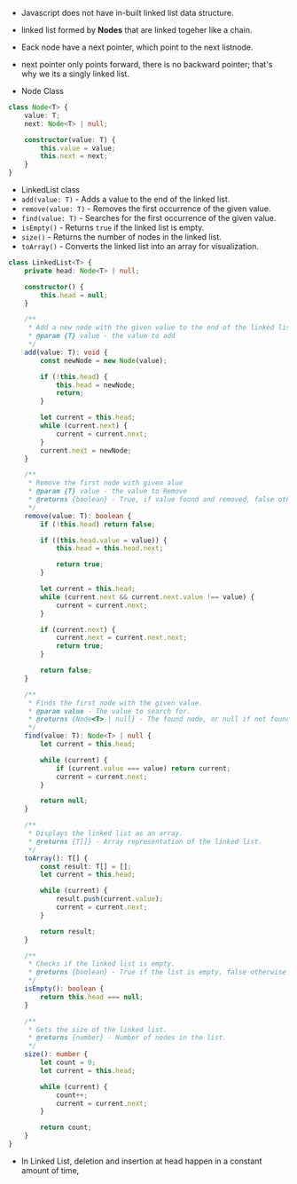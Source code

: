 - Javascript does not have in-built linked list data structure.

- linked list formed by **Nodes** that are linked togeher like a chain.
- Eack node have a next pointer, which point to the next listnode.
- next pointer only points forward, there is no backward pointer; that's why we its a singly linked list.

- Node Class

```typescript
class Node<T> {
    value: T;
    next: Node<T> | null;

    constructor(value: T) {
        this.value = value;
        this.next = next;
    }
}
```

- LinkedList class
- `add(value: T)` - Adds a value to the end of the linked list.
- `remove(value: T)` - Removes the first occurrence of the given value.
- `find(value: T)` - Searches for the first occurrence of the given value.
- `isEmpty()` - Returns `true` if the linked list is empty.
- `size()` - Returns the number of nodes in the linked list.
- `toArray()` - Converts the linked list into an array for visualization.

```typescript
class LinkedList<T> {
    private head: Node<T> | null;

    constructor() {
        this.head = null;
    }

    /**
     * Add a new node with the given value to the end of the linked list.
     * @param {T} value - the value to add
     */
    add(value: T): void {
        const newNode = new Node(value);

        if (!this.head) {
            this.head = newNode;
            return;
        }

        let current = this.head;
        while (current.next) {
            current = current.next;
        }
        current.next = newNode;
    }

    /**
     * Remove the first node with given alue
     * @param {T} value - the value to Remove
     * @returns {boolean} - True, if value found and removed, false otherwise
     */
    remove(value: T): boolean {
        if (!this.head) return false;

        if ((this.head.value = value)) {
            this.head = this.head.next;

            return true;
        }

        let current = this.head;
        while (current.next && current.next.value !== value) {
            current = current.next;
        }

        if (current.next) {
            current.next = current.next.next;
            return true;
        }

        return false;
    }

    /**
     * Finds the first node with the given value.
     * @param value - The value to search for.
     * @returns {Node<T> | null} - The found node, or null if not found.
     */
    find(value: T): Node<T> | null {
        let current = this.head;

        while (current) {
            if (current.value === value) return current;
            current = current.next;
        }

        return null;
    }

    /**
     * Displays the linked list as an array.
     * @returns {T[]} - Array representation of the linked list.
     */
    toArray(): T[] {
        const result: T[] = [];
        let current = this.head;

        while (current) {
            result.push(current.value);
            current = current.next;
        }

        return result;
    }

    /**
     * Checks if the linked list is empty.
     * @returns {boolean} - True if the list is empty, false otherwise.
     */
    isEmpty(): boolean {
        return this.head === null;
    }

    /**
     * Gets the size of the linked list.
     * @returns {number} - Number of nodes in the list.
     */
    size(): number {
        let count = 0;
        let current = this.head;

        while (current) {
            count++;
            current = current.next;
        }

        return count;
    }
}
```

- In Linked List, deletion and insertion at head happen in a constant amount of time,
